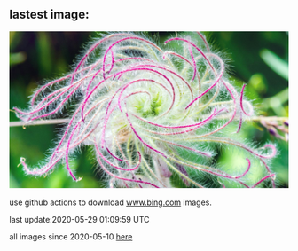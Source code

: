 ## lastest image:
![](images/OldManWhiskers.jpg)

use github actions to download www.bing.com images.

last update:2020-05-29 01:09:59 UTC

all images since 2020-05-10 [here](https://github.com/counter2015/bing-daily-images/tree/master/images) 
